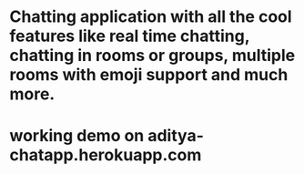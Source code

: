 # Chatting application with all the cool features like real time chatting, chatting in rooms or groups, multiple rooms with emoji support and much more.
# working demo on aditya-chatapp.herokuapp.com
